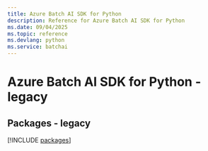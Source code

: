 ```yaml
---
title: Azure Batch AI SDK for Python
description: Reference for Azure Batch AI SDK for Python
ms.date: 09/04/2025
ms.topic: reference
ms.devlang: python
ms.service: batchai
---
```

# Azure Batch AI SDK for Python - legacy
## Packages - legacy
[!INCLUDE [packages](batch-ai-index.md)]